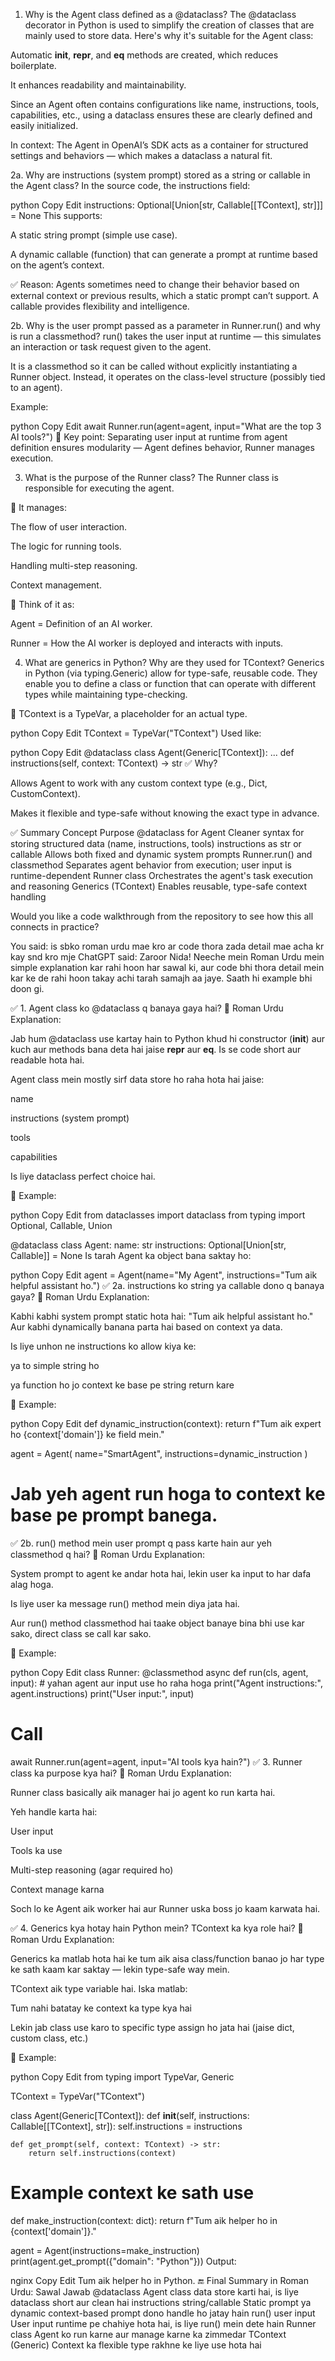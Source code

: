1. Why is the Agent class defined as a @dataclass?
The @dataclass decorator in Python is used to simplify the creation of classes that are mainly used to store data. Here's why it's suitable for the Agent class:

Automatic __init__, __repr__, and __eq__ methods are created, which reduces boilerplate.

It enhances readability and maintainability.

Since an Agent often contains configurations like name, instructions, tools, capabilities, etc., using a dataclass ensures these are clearly defined and easily initialized.

In context: The Agent in OpenAI’s SDK acts as a container for structured settings and behaviors — which makes a dataclass a natural fit.

2a. Why are instructions (system prompt) stored as a string or callable in the Agent class?
In the source code, the instructions field:

python
Copy
Edit
instructions: Optional[Union[str, Callable[[TContext], str]]] = None
This supports:

A static string prompt (simple use case).

A dynamic callable (function) that can generate a prompt at runtime based on the agent’s context.

✅ Reason: Agents sometimes need to change their behavior based on external context or previous results, which a static prompt can’t support. A callable provides flexibility and intelligence.

2b. Why is the user prompt passed as a parameter in Runner.run() and why is run a classmethod?
run() takes the user input at runtime — this simulates an interaction or task request given to the agent.

It is a classmethod so it can be called without explicitly instantiating a Runner object. Instead, it operates on the class-level structure (possibly tied to an agent).

Example:

python
Copy
Edit
await Runner.run(agent=agent, input="What are the top 3 AI tools?")
📌 Key point: Separating user input at runtime from agent definition ensures modularity — Agent defines behavior, Runner manages execution.

3. What is the purpose of the Runner class?
The Runner class is responsible for executing the agent.

🧠 It manages:

The flow of user interaction.

The logic for running tools.

Handling multi-step reasoning.

Context management.

📎 Think of it as:

Agent = Definition of an AI worker.

Runner = How the AI worker is deployed and interacts with inputs.

4. What are generics in Python? Why are they used for TContext?
Generics in Python (via typing.Generic) allow for type-safe, reusable code. They enable you to define a class or function that can operate with different types while maintaining type-checking.

🧩 TContext is a TypeVar, a placeholder for an actual type.

python
Copy
Edit
TContext = TypeVar("TContext")
Used like:

python
Copy
Edit
@dataclass
class Agent(Generic[TContext]):
    ...
    def instructions(self, context: TContext) -> str
✅ Why?

Allows Agent to work with any custom context type (e.g., Dict, CustomContext).

Makes it flexible and type-safe without knowing the exact type in advance.

✅ Summary
Concept	Purpose
@dataclass for Agent	Cleaner syntax for storing structured data (name, instructions, tools)
instructions as str or callable	Allows both fixed and dynamic system prompts
Runner.run() and classmethod	Separates agent behavior from execution; user input is runtime-dependent
Runner class	Orchestrates the agent's task execution and reasoning
Generics (TContext)	Enables reusable, type-safe context handling

Would you like a code walkthrough from the repository to see how this all connects in practice?







You said:
is sbko roman urdu mae kro ar code thora zada detail mae acha kr kay snd kro mje
ChatGPT said:
Zaroor Nida! Neeche mein Roman Urdu mein simple explanation kar rahi hoon har sawal ki, aur code bhi thora detail mein kar ke de rahi hoon takay achi tarah samajh aa jaye. Saath hi example bhi doon gi.

✅ 1. Agent class ko @dataclass q banaya gaya hai?
📌 Roman Urdu Explanation:

Jab hum @dataclass use kartay hain to Python khud hi constructor (__init__) aur kuch aur methods bana deta hai jaise __repr__ aur __eq__. Is se code short aur readable hota hai.

Agent class mein mostly sirf data store ho raha hota hai jaise:

name

instructions (system prompt)

tools

capabilities

Is liye dataclass perfect choice hai.

📌 Example:

python
Copy
Edit
from dataclasses import dataclass
from typing import Optional, Callable, Union

@dataclass
class Agent:
    name: str
    instructions: Optional[Union[str, Callable]] = None
Is tarah Agent ka object bana saktay ho:

python
Copy
Edit
agent = Agent(name="My Agent", instructions="Tum aik helpful assistant ho.")
✅ 2a. instructions ko string ya callable dono q banaya gaya?
📌 Roman Urdu Explanation:

Kabhi kabhi system prompt static hota hai: "Tum aik helpful assistant ho."
Aur kabhi dynamically banana parta hai based on context ya data.

Is liye unhon ne instructions ko allow kiya ke:

ya to simple string ho

ya function ho jo context ke base pe string return kare

📌 Example:

python
Copy
Edit
def dynamic_instruction(context):
    return f"Tum aik expert ho {context['domain']} ke field mein."

agent = Agent(
    name="SmartAgent",
    instructions=dynamic_instruction
)

# Jab yeh agent run hoga to context ke base pe prompt banega.
✅ 2b. run() method mein user prompt q pass karte hain aur yeh classmethod q hai?
📌 Roman Urdu Explanation:

System prompt to agent ke andar hota hai, lekin user ka input to har dafa alag hoga.

Is liye user ka message run() method mein diya jata hai.

Aur run() method classmethod hai taake object banaye bina bhi use kar sako, direct class se call kar sako.

📌 Example:

python
Copy
Edit
class Runner:
    @classmethod
    async def run(cls, agent, input):
        # yahan agent aur input use ho raha hoga
        print("Agent instructions:", agent.instructions)
        print("User input:", input)

# Call
await Runner.run(agent=agent, input="AI tools kya hain?")
✅ 3. Runner class ka purpose kya hai?
📌 Roman Urdu Explanation:

Runner class basically aik manager hai jo agent ko run karta hai.

Yeh handle karta hai:

User input

Tools ka use

Multi-step reasoning (agar required ho)

Context manage karna

Soch lo ke Agent aik worker hai aur Runner uska boss jo kaam karwata hai.

✅ 4. Generics kya hotay hain Python mein? TContext ka kya role hai?
📌 Roman Urdu Explanation:

Generics ka matlab hota hai ke tum aik aisa class/function banao jo har type ke sath kaam kar saktay — lekin type-safe way mein.

TContext aik type variable hai. Iska matlab:

Tum nahi batatay ke context ka type kya hai

Lekin jab class use karo to specific type assign ho jata hai (jaise dict, custom class, etc.)

📌 Example:

python
Copy
Edit
from typing import TypeVar, Generic

TContext = TypeVar("TContext")

class Agent(Generic[TContext]):
    def __init__(self, instructions: Callable[[TContext], str]):
        self.instructions = instructions

    def get_prompt(self, context: TContext) -> str:
        return self.instructions(context)

# Example context ke sath use
def make_instruction(context: dict):
    return f"Tum aik helper ho in {context['domain']}."

agent = Agent(instructions=make_instruction)
print(agent.get_prompt({"domain": "Python"}))
Output:

nginx
Copy
Edit
Tum aik helper ho in Python.
🔚 Final Summary in Roman Urdu:
Sawal	Jawab
@dataclass	Agent class data store karti hai, is liye dataclass short aur clean hai
instructions string/callable	Static prompt ya dynamic context-based prompt dono handle ho jatay hain
run() user input	User input runtime pe chahiye hota hai, is liye run() mein dete hain
Runner class	Agent ko run karne aur manage karne ka zimmedar
TContext (Generic)	Context ka flexible type rakhne ke liye use hota hai

